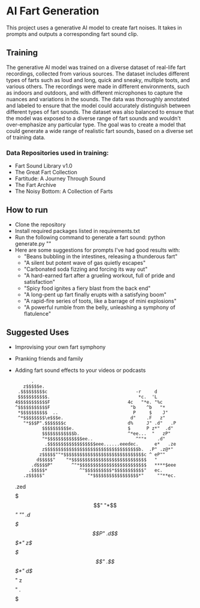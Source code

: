 # AI Fart Generation

This project uses a generative AI model to create fart noises. It takes in prompts and outputs a corresponding fart sound clip.

## Training

The generative AI model was trained on a diverse dataset of real-life fart recordings, collected from various sources. The dataset includes different types of farts such as loud and long, quick and sneaky, multiple toots, and various others. The recordings were made in different environments, such as indoors and outdoors, and with different microphones to capture the nuances and variations in the sounds. The data was thoroughly annotated and labeled to ensure that the model could accurately distinguish between different types of fart sounds. The dataset was also balanced to ensure that the model was exposed to a diverse range of fart sounds and wouldn't over-emphasize any particular type. The goal was to create a model that could generate a wide range of realistic fart sounds, based on a diverse set of training data.

### Data Repositories used in training:
  * Fart Sound Library v1.0
  * The Great Fart Collection
  * Fartitude: A Journey Through Sound
  * The Fart Archive
  * The Noisy Bottom: A Collection of Farts

## How to run
* Clone the repository
* Install required packages listed in requirements.txt
* Run the following command to generate a fart sound: python generate.py "<prompt>"
* Here are some suggestions for prompts I've had good results with:
  * "Beans bubbling in the intestines, releasing a thunderous fart"
  * "A silent but potent wave of gas quietly escapes"
  * "Carbonated soda fizzing and forcing its way out"
  * "A hard-earned fart after a grueling workout, full of pride and satisfaction"
  * "Spicy food ignites a fiery blast from the back end"
  * "A long-pent up fart finally erupts with a satisfying boom"
  * "A rapid-fire series of toots, like a barrage of mini explosions"
  * "A powerful rumble from the belly, unleashing a symphony of flatulence"


## Suggested Uses

- Improvising your own fart symphony
- Pranking friends and family
- Adding fart sound effects to your videos or podcasts

            .
         z$$$$$e.
       .$$$$$$$$$c                                 -r     d
       $$$$$$$$$$$.                                 *c.  'L
      4$$$$$$$$$$$F                             4c   "*e. "%c
      ^$$$$$$$$$$$F                              "b    ^b   "*
       *$$$$$$$$$$  ..                            P     $    J"
       ^*$$$$$$$$\e$$$e.                         d"    .F   z"
         "*$$$P".$$$$$$$c                       d%     J" .d"   .P
                $$$$$$$$$$e.                    $      P z*"  .d"
                $$$$$$$$$$$$b.                  ^*ee...  "   zP"
                "*$$$$$$$$$$$$$ee..                ^""*    .d"
                 .$$$$$$$$$$$$$$$$$$eee......eeedec.      e*   .ze
                z$$$$$$$$$$$$$$$$$$$$$$$$$$$$$$$$$$$b.  .P" .z@*"
               z$$$$$""*$$$$$$$$$$$$$$$$$$$$$$$$$$$$$$c ^ eP""
              d$$$$$"    "*$$$$$$$$$$$$$$$$$$$$$$$$$$$$   "
            .d$$$$P"       ^"*$$$$$$$$$$$$$$$$$$$$$$$$$   ****$eee
           .$$$$$*            ^"$$$$$$$$$$*$$$$$$$$$$$"   ec.
         .z$$$$$"                "*$$$$$$$$$$$$$$$$$*"     ""**ec.
    .zed$$$$$$$"                    "*$$$$$$$$$$*"              ""
                                    .d$$$$$$$P"
                                  .d$$$$$$$*"
                                z$$$$$$$$"
                              .$$$$$$$*"
                              d$$$$$*"
                             z$$$$"
                            .$$$$$
